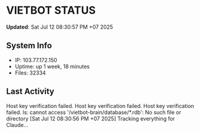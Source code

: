 # VIETBOT STATUS
**Updated**: Sat Jul 12 08:30:57 PM +07 2025

## System Info
- IP: 103.77.172.150
- Uptime: up 1 week, 18 minutes
- Files: 32334

## Last Activity
Host key verification failed.
Host key verification failed.
Host key verification failed.
ls: cannot access '/vietbot-brain/database/*.rdb': No such file or directory
[Sat Jul 12 08:30:56 PM +07 2025] Tracking everything for Claude...
